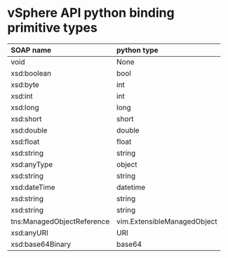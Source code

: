 vSphere API python binding primitive types
==========================================
| SOAP name | python type |
|:----------|:------------|
| void | None |
| xsd:boolean | bool |
| xsd:byte | int |
| xsd:int | int |
| xsd:long | long |
| xsd:short | short |
| xsd:double | double |
| xsd:float | float |
| xsd:string | string |
| xsd:anyType | object |
| xsd:string | string |
| xsd:dateTime | datetime |
| xsd:string | string |
| xsd:string | string |
| tns:ManagedObjectReference | vim.ExtensibleManagedObject |
| xsd:anyURI | URI |
| xsd:base64Binary | base64 |

